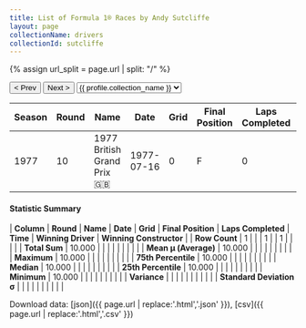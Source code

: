 ```yaml
---
title: List of Formula 1® Races by Andy Sutcliffe
layout: page
collectionName: drivers
collectionId: sutcliffe
---
```


{% assign url_split = page.url | split: "/" %}
<div id="collection-navigation">
<button onclick="selector.options[selector.selectedIndex-1].value && (window.location = selector.options[selector.selectedIndex-1].value);">&lt; Prev</button>
<button onclick="selector.options[selector.selectedIndex+1].value && (window.location = selector.options[selector.selectedIndex+1].value);">Next &gt;</button>
<select id="selector" onchange="this.options[this.selectedIndex].value && (window.location = this.options[this.selectedIndex].value);">
  {% for collectionId in site.data[page.collectionName].refs %}
    {% if collectionId == page.collectionId %}
      {% assign selected = "selected" %}
    {% else %}
      {% assign selected = "" %}
    {% endif %}
    {% assign profile = site.data[page.collectionName][collectionId].profile %}
    <option value="/f1/{{ page.collectionName }}/{{ collectionId }}/{{ url_split[4] }}" {{ selected }}>{{ profile.collection_name }}</option>
  {% endfor %}
</select>
</div>

| Season | Round | Name | Date | Grid | Final Position | Laps Completed | Time | Winning Driver | Winning Constructor |
|--|--|--|--|--|--|--|--|--|--|
| 1977 | 10 | 1977 British Grand Prix 🇬🇧 | 1977-07-16 | 0 | F | 0 |   | James Hunt 🇬🇧 | McLaren 🇬🇧 |

#### Statistic Summary

| **Column** | **Round** | **Name** | **Date** | **Grid** | **Final Position** | **Laps Completed** | **Time** | **Winning Driver** | **Winning Constructor** |
| **Row Count** | 1 |  |  | 1 |  | 1 |  |  |  |
| **Total Sum** | 10.000 |  |  |  |  |  |  |  |  |
| **Mean μ (Average)** | 10.000 |  |  |  |  |  |  |  |  |
| **Maximum** | 10.000 |  |  |  |  |  |  |  |  |
| **75th Percentile** | 10.000 |  |  |  |  |  |  |  |  |
| **Median** | 10.000 |  |  |  |  |  |  |  |  |
| **25th Percentile** | 10.000 |  |  |  |  |  |  |  |  |
| **Minimum** | 10.000 |  |  |  |  |  |  |  |  |
| **Variance** |  |  |  |  |  |  |  |  |  |
| **Standard Deviation σ** |  |  |  |  |  |  |  |  |  |

Download data: [json]({{ page.url | replace:'.html','.json' }}), [csv]({{ page.url | replace:'.html','.csv' }})
